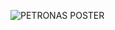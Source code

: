
![PETRONAS POSTER](https://github.com/user-attachments/assets/1bc3fa06-b4d9-4a76-9594-c23a27b789b4)
